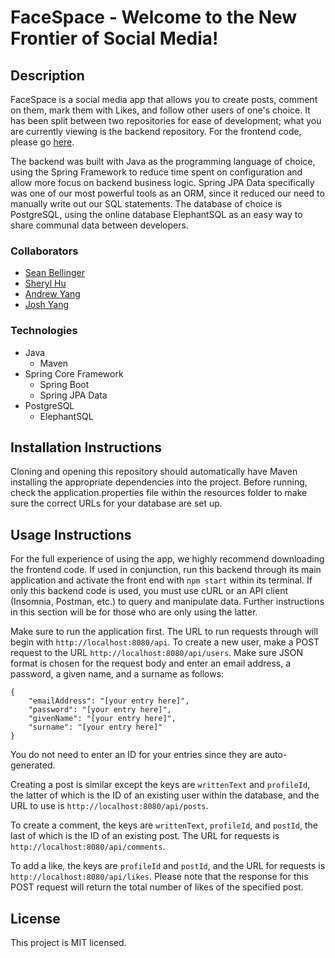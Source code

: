 # FaceSpace - Welcome to the New Frontier of Social Media!

## Description
FaceSpace is a social media app that allows you to create posts, comment on them, mark them with Likes, and follow other users of one's choice. It has been split between two repositories for ease of development; what you are currently viewing is the backend repository. For the frontend code, please go [here](https://github.com/230123-UTA-SH-Java-React-AWS/FaceSpace-P1-Frontend). 

The backend was built with Java as the programming language of choice, using the Spring Framework to reduce time spent on configuration and allow more focus on backend business logic. Spring JPA Data specifically was one of our most powerful tools as an ORM, since it reduced our need to manually write out our SQL statements. The database of choice is PostgreSQL, using the online database ElephantSQL as an easy way to share communal data between developers. 

### Collaborators 
- [Sean Bellinger](https://github.com/sean-bellinger)
- [Sheryl Hu](https://github.com/reversedentistry)
- [Andrew Yang](https://github.com/D-Programming-Man)
- [Josh Yang](https://github.com/jtbyang)

### Technologies
- Java 
  - Maven
- Spring Core Framework
  - Spring Boot
  - Spring JPA Data
- PostgreSQL
  - ElephantSQL

## Installation Instructions
Cloning and opening this repository should automatically have Maven installing the appropriate dependencies into the project. Before running, check the application.properties file within the resources folder to make sure the correct URLs for your database are set up. 

## Usage Instructions
For the full experience of using the app, we highly recommend downloading the frontend code. If used in conjunction, run this backend through its main application and activate the front end with `npm start` within its terminal. If only this backend code is used, you must use cURL or an API client (Insomnia, Postman, etc.) to query and manipulate data. Further instructions in this section will be for those who are only using the latter.

Make sure to run the application first. The URL to run requests through will begin with `http://localhost:8080/api`. To create a new user, make a POST request to the URL `http://localhost:8080/api/users`. Make sure JSON format is chosen for the request body and enter an email address, a password, a given name, and a surname as follows: 
```agsl
{
    "emailAddress": "[your entry here]",
    "password": "[your entry here]",
    "givenName": "[your entry here]",
    "surname": "[your entry here]"
}
```
You do not need to enter an ID for your entries since they are auto-generated.

Creating a post is similar except the keys are `writtenText` and `profileId`, the latter of which is the ID of an existing user within the database, and the URL to use is `http://localhost:8080/api/posts`. 

To create a comment, the keys are `writtenText`, `profileId`, and `postId`, the last of which is the ID of an existing post. The URL for requests is `http://localhost:8080/api/comments`. 

To add a like, the keys are `profileId` and `postId`, and the URL for requests is `http://localhost:8080/api/likes`. Please note that the response for this POST request will return the total number of likes of the specified post.

## License 
This project is MIT licensed. 